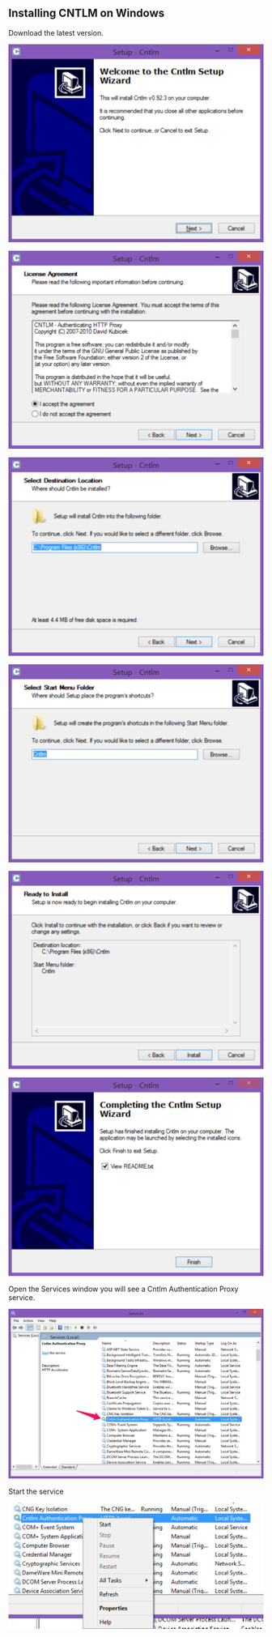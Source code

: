 ## Installing CNTLM on Windows

Download the latest version.

![Installing CNTLM on Windows 1](../images/cntlm_001.png "Installing CNTLM on Windows 1")

![Installing CNTLM on Windows 2](../images/cntlm_002.png "Installing CNTLM on Windows 2")

![Installing CNTLM on Windows 3](../images/cntlm_003.png "Installing CNTLM on Windows 3")

![Installing CNTLM on Windows 4|](../images/cntlm_004.png "Installing CNTLM on Windows 4")

![Installing CNTLM on Windows 5](../images/cntlm_005.png "Installing CNTLM on Windows 5")

![Installing CNTLM on Windows 6](../images/cntlm_006.png "Installing CNTLM on Windows 6")


Open the Services window you will see a Cntlm Authentication Proxy service.

![CNTLM service 1](../images/cntlm_007.png "CNTLM service 1")

Start the service

![CNTLM service 2](../images/cntlm_008.png "CNTLM service 2")
